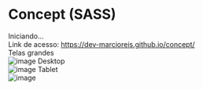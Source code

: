 # Concept (SASS)
Iniciando...<br>
Link de acesso: https://dev-marcioreis.github.io/concept/ <br>
Telas grandes<br>
![image](https://user-images.githubusercontent.com/122680054/226020656-dc29a2ed-ec0d-4a0b-b117-8c5f3b479e68.png)
Desktop<br>
![image](https://user-images.githubusercontent.com/122680054/226021174-91200d70-5559-433b-b365-ceec07326fbd.png)
Tablet<br>
![image](https://user-images.githubusercontent.com/122680054/226021502-b0f22311-e089-47a8-8c6e-d55cd21dc61b.png)



